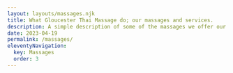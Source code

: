```yaml
---
layout: layouts/massages.njk
title: What Gloucester Thai Massage do; our massages and services.
description: A simple description of some of the massages we offer our clients and pricing information.
date: 2023-04-19
permalink: /massages/
eleventyNavigation:
  key: Massages
  order: 3
---
```



